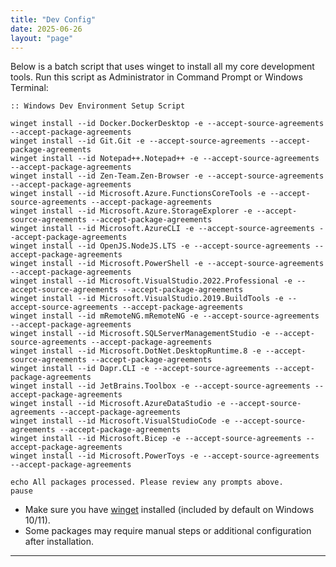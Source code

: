 ```yaml
---
title: "Dev Config"
date: 2025-06-26
layout: "page"
---
```


Below is a batch script that uses winget to install all my core development tools. Run this script as Administrator in Command Prompt or Windows Terminal:

```batch
:: Windows Dev Environment Setup Script

winget install --id Docker.DockerDesktop -e --accept-source-agreements --accept-package-agreements
winget install --id Git.Git -e --accept-source-agreements --accept-package-agreements
winget install --id Notepad++.Notepad++ -e --accept-source-agreements --accept-package-agreements
winget install --id Zen-Team.Zen-Browser -e --accept-source-agreements --accept-package-agreements
winget install --id Microsoft.Azure.FunctionsCoreTools -e --accept-source-agreements --accept-package-agreements
winget install --id Microsoft.Azure.StorageExplorer -e --accept-source-agreements --accept-package-agreements
winget install --id Microsoft.AzureCLI -e --accept-source-agreements --accept-package-agreements
winget install --id OpenJS.NodeJS.LTS -e --accept-source-agreements --accept-package-agreements
winget install --id Microsoft.PowerShell -e --accept-source-agreements --accept-package-agreements
winget install --id Microsoft.VisualStudio.2022.Professional -e --accept-source-agreements --accept-package-agreements
winget install --id Microsoft.VisualStudio.2019.BuildTools -e --accept-source-agreements --accept-package-agreements
winget install --id mRemoteNG.mRemoteNG -e --accept-source-agreements --accept-package-agreements
winget install --id Microsoft.SQLServerManagementStudio -e --accept-source-agreements --accept-package-agreements
winget install --id Microsoft.DotNet.DesktopRuntime.8 -e --accept-source-agreements --accept-package-agreements
winget install --id Dapr.CLI -e --accept-source-agreements --accept-package-agreements
winget install --id JetBrains.Toolbox -e --accept-source-agreements --accept-package-agreements
winget install --id Microsoft.AzureDataStudio -e --accept-source-agreements --accept-package-agreements
winget install --id Microsoft.VisualStudioCode -e --accept-source-agreements --accept-package-agreements
winget install --id Microsoft.Bicep -e --accept-source-agreements --accept-package-agreements
winget install --id Microsoft.PowerToys -e --accept-source-agreements --accept-package-agreements

echo All packages processed. Please review any prompts above.
pause
```

- Make sure you have [winget](https://learn.microsoft.com/en-us/windows/package-manager/winget/) installed (included by default on Windows 10/11).
- Some packages may require manual steps or additional configuration after installation.

---